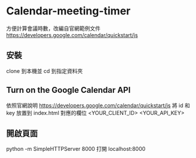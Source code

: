 # Calendar-meeting-timer
方便計算會議時數，改編自官網範例文件
https://developers.google.com/calendar/quickstart/js

## 安裝
clone 到本機並 cd 到指定資料夾

## Turn on the Google Calendar API
依照官網說明 https://developers.google.com/calendar/quickstart/js
將 id 和 key 放置到 index.html 對應的欄位 <YOUR_CLIENT_ID> <YOUR_API_KEY>

## 開啟頁面
python -m SimpleHTTPServer 8000
打開 localhost:8000

